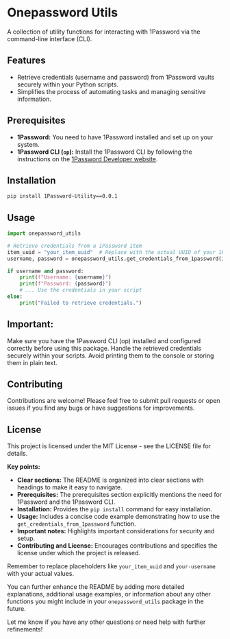 # Onepassword Utils

A collection of utility functions for interacting with 1Password via the command-line interface (CLI).

## Features

- Retrieve credentials (username and password) from 1Password vaults securely within your Python scripts.
- Simplifies the process of automating tasks and managing sensitive information.

## Prerequisites

- **1Password:** You need to have 1Password installed and set up on your system.
- **1Password CLI (`op`):**  Install the 1Password CLI by following the instructions on the [1Password Developer website](https://developer.1password.com/docs/cli/get-started).

## Installation

```bash
pip install 1Password-Utility==0.0.1
```
## Usage

```python
import onepassword_utils

# Retrieve credentials from a 1Password item
item_uuid = "your_item_uuid"  # Replace with the actual UUID of your 1Password item
username, password = onepassword_utils.get_credentials_from_1password(item_uuid)

if username and password:
    print(f"Username: {username}")
    print(f"Password: {password}")
    # ... Use the credentials in your script
else:
    print("Failed to retrieve credentials.")
```
## Important:

Make sure you have the 1Password CLI (op) installed and configured correctly before using this package.
Handle the retrieved credentials securely within your scripts. Avoid printing them to the console or storing them in plain text.

## Contributing
Contributions are welcome! Please feel free to submit pull requests or open issues if you find any bugs or have suggestions for improvements. 

## License
This project is licensed under the MIT License - see the LICENSE file for details.   


**Key points:**

- **Clear sections:** The README is organized into clear sections with headings to make it easy to navigate.
- **Prerequisites:** The prerequisites section explicitly mentions the need for 1Password and the 1Password CLI.
- **Installation:** Provides the `pip install` command for easy installation.
- **Usage:** Includes a concise code example demonstrating how to use the `get_credentials_from_1password` function.
- **Important notes:** Highlights important considerations for security and setup.
- **Contributing and License:** Encourages contributions and specifies the license under which the project is released.

Remember to replace placeholders like `your_item_uuid` and `your-username` with your actual values. 

You can further enhance the README by adding more detailed explanations, additional usage examples, or information about any other functions you might include in your `onepassword_utils` package in the future. 

Let me know if you have any other questions or need help with further refinements!